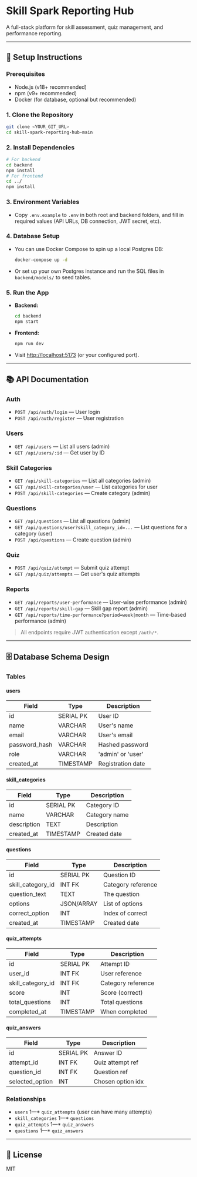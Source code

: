 # Skill Spark Reporting Hub

A full-stack platform for skill assessment, quiz management, and performance reporting.

---

## 🚀 Setup Instructions

### Prerequisites
- Node.js (v18+ recommended)
- npm (v9+ recommended)
- Docker (for database, optional but recommended)

### 1. Clone the Repository
```sh
git clone <YOUR_GIT_URL>
cd skill-spark-reporting-hub-main
```

### 2. Install Dependencies
```sh
# For backend
cd backend
npm install
# For frontend
cd ../
npm install
```

### 3. Environment Variables
- Copy `.env.example` to `.env` in both root and backend folders, and fill in required values (API URLs, DB connection, JWT secret, etc).

### 4. Database Setup
- You can use Docker Compose to spin up a local Postgres DB:
  ```sh
  docker-compose up -d
  ```
- Or set up your own Postgres instance and run the SQL files in `backend/models/` to seed tables.

### 5. Run the App
- **Backend:**
  ```sh
  cd backend
  npm start
  ```
- **Frontend:**
  ```sh
  npm run dev
  ```
- Visit [http://localhost:5173](http://localhost:5173) (or your configured port).

---

## 📚 API Documentation

### Auth
- `POST /api/auth/login` — User login
- `POST /api/auth/register` — User registration

### Users
- `GET /api/users` — List all users (admin)
- `GET /api/users/:id` — Get user by ID

### Skill Categories
- `GET /api/skill-categories` — List all categories (admin)
- `GET /api/skill-categories/user` — List categories for user
- `POST /api/skill-categories` — Create category (admin)

### Questions
- `GET /api/questions` — List all questions (admin)
- `GET /api/questions/user?skill_category_id=...` — List questions for a category (user)
- `POST /api/questions` — Create question (admin)

### Quiz
- `POST /api/quiz/attempt` — Submit quiz attempt
- `GET /api/quiz/attempts` — Get user's quiz attempts

### Reports
- `GET /api/reports/user-performance` — User-wise performance (admin)
- `GET /api/reports/skill-gap` — Skill gap report (admin)
- `GET /api/reports/time-performance?period=week|month` — Time-based performance (admin)

> All endpoints require JWT authentication except `/auth/*`.

---

## 🗄️ Database Schema Design

### Tables

#### users
| Field         | Type         | Description         |
|-------------- |------------- |--------------------|
| id            | SERIAL PK    | User ID            |
| name          | VARCHAR      | User's name        |
| email         | VARCHAR      | User's email       |
| password_hash | VARCHAR      | Hashed password    |
| role          | VARCHAR      | 'admin' or 'user'  |
| created_at    | TIMESTAMP    | Registration date  |

#### skill_categories
| Field         | Type         | Description         |
|-------------- |------------- |--------------------|
| id            | SERIAL PK    | Category ID        |
| name          | VARCHAR      | Category name      |
| description   | TEXT         | Description        |
| created_at    | TIMESTAMP    | Created date       |

#### questions
| Field         | Type         | Description         |
|-------------- |------------- |--------------------|
| id            | SERIAL PK    | Question ID        |
| skill_category_id | INT FK    | Category reference |
| question_text | TEXT         | The question       |
| options       | JSON/ARRAY   | List of options    |
| correct_option| INT          | Index of correct   |
| created_at    | TIMESTAMP    | Created date       |

#### quiz_attempts
| Field         | Type         | Description         |
|-------------- |------------- |--------------------|
| id            | SERIAL PK    | Attempt ID         |
| user_id       | INT FK       | User reference     |
| skill_category_id | INT FK    | Category reference |
| score         | INT          | Score (correct)    |
| total_questions | INT        | Total questions    |
| completed_at  | TIMESTAMP    | When completed     |

#### quiz_answers
| Field         | Type         | Description         |
|-------------- |------------- |--------------------|
| id            | SERIAL PK    | Answer ID          |
| attempt_id    | INT FK       | Quiz attempt ref   |
| question_id   | INT FK       | Question ref       |
| selected_option | INT        | Chosen option idx  |

### Relationships
- `users` 1—* `quiz_attempts` (user can have many attempts)
- `skill_categories` 1—* `questions`
- `quiz_attempts` 1—* `quiz_answers`
- `questions` 1—* `quiz_answers`

---

## 📄 License
MIT
